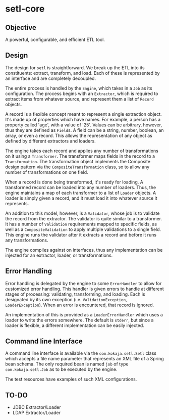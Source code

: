# setl-core #

## Objective

A powerful, configurable, and efficient ETL tool.

## Design

The design for `setl` is straightforward. We break up the ETL into its constituents:
extract, transform, and load. Each of these is represented by an interface and are completely decoupled.

The entire process is handled by the `Engine`, which takes in a `Job` as its configuration. The process
begins with an `Extractor`, which is required to extract items from whatever source, and represent
them a list of `Record` objects.

A record is a flexible concept meant to represent a single extraction object. It's made up of properties which
have names. For example, a person has a property called 'age', with a value of '25'. Values can be arbitrary,
however, thus they are defined as `Field`s. A field can be a string, number, boolean, an array, or even a record.
This allows the representation of any object as defined by different extractors and loaders.

The engine takes each record and applies any number of transformations on it using a `Transformer`.
The transformer maps fields in the record to a `Transformation`. The transformation object implements the Composite
design pattern via the `CompositeTransformation` class, so to allow any number of transformations on one field.

When a record is done being transformed, it's ready for loading. A transformed record can be loaded into any number
of loaders. Thus, the engine maintains a map of each transformer to a list of `Loader` objects. A loader is simply
given a record, and it must load it into whatever source it represents.

An addition to this model, however, is a `Validator`, whose job is to validate the record from the extractor. The
validator is quite similar to a transformer. It has a number of `Validation` requirements mapped to specific fields, as
well as a `CompositeValidation` to apply multiple validations to a single field. This engine runs the validator after
it extracts a record and before it runs any transformations.

The engine compiles against on interfaces, thus any implementation can be injected for an extractor, 
loader, or transformations.

## Error Handling

Error handling is delegated by the engine to some `ErrorHandler` to allow for customized error handling. This handler
is given errors to handle at different stages of processing: validating, transforming, and loading. Each is designated
by its own exception (i.e. `ValidationException`, `LoaderException`). When an error is encountered, that record is
ignored.

An implementation of this is provided as a `LoaderErrorHandler` which uses a loader to write the errors somewhere. The
default is `stderr`, but since a loader is flexible, a different implementation can be easily injected.

## Command line Interface

A command line interface is available via the `com.kokaja.setl.Setl` class which accepts a file name parameter
that represents an XML file of a Spring bean schema. The only required bean is named `job` of type
`com.kokaja.setl.Job` as to be executed by the engine.

The test resources have examples of such XML configurations.

## TO-DO

* JDBC Extractor/Loader
* LDAP Extractor/Loader
